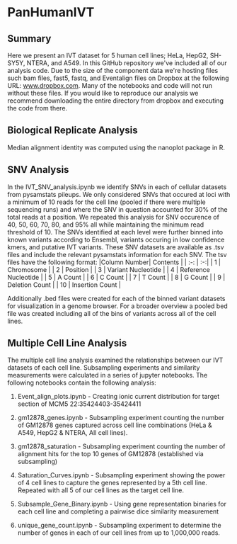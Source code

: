 # PanHumanIVT
## Summary
Here we present an IVT dataset for 5 human cell lines; HeLa, HepG2, SH-SY5Y, NTERA, and A549. In this GitHub repository we've included all of our analysis code. Due to the size of the component data we're hosting files such bam files, fast5, fastq, and Eventalign files on Dropbox at the following URL: www.dropbox.com. Many of the notebooks and code will not run without these files. If you would like to reproduce our analysis we recommend downloading the entire directory from dropbox and executing the code from there.

## Biological Replicate Analysis
Median alignment identity was computed using the nanoplot package in R.

## SNV Analysis
In the IVT_SNV_analysis.ipynb we identify SNVs in each of cellular datasets from pysamstats pileups. We only considered SNVs that occured at loci with a minimum of 10 reads for the cell line (pooled if there were multiple sequencing runs) and where the SNV in question accounted for 30% of the total reads at a position. 
We repeated this analysis for SNV occurence of 40, 50, 60, 70, 80, and 95% all while maintaining the minimum read threshold of 10. The SNVs identified at each level were further binned into known variants according to Ensembl, variants occuring in low confidence kmers, and putative IVT variants.
These SNV datasets are available as .tsv files and include the relevant pysamstats information for each SNV.
The tsv files have the following format:
|Column Number| Contents |
| :-: | :-:|
| 1  | Chromosome  |
| 2  | Position  |
| 3  | Variant Nucleotide  |
| 4  | Reference Nucleotide  |
| 5  | A Count  |
| 6  | C Count  |
| 7  | T Count  |
| 8  | G Count  |
| 9  | Deletion Count  |
| 10  | Insertion Count |

Additionally .bed files were created for each of the binned variant datasets for visualization in a genome browser. For a broader overview a pooled bed file was created including all of the bins of variants across all of the cell lines.
## Multiple Cell Line Analysis
The multiple cell line analysis examined the relationships between our IVT datasets of each cell line. Subsampling experiments and similarity measurements were calculated in a series of jupyter notebooks. The following notebooks contain the following analysis:
1. Event_align_plots.ipynb - Creating ionic current distribution for target section of MCM5 22:35424403-35424411

2. gm12878_genes.ipynb - Subsampling experiment counting the number of GM12878 genes captured across cell line combinations (HeLa & A549, HepG2 & NTERA, All cell lines).

3. gm12878_saturation - Subsampling experiment counting the number of alignment hits for the top 10 genes of GM12878 (established via subsampling)

4. Saturation_Curves.ipynb - Subsampling experiment showing the power of 4 cell lines to capture the genes represented by a 5th cell line. Repeated with all 5 of our cell lines as the target cell line.

5. Subsample_Gene_Binary.ipynb - Using gene representation binaries for each cell line and completing a pairwise dice similarity measurement

6. unique_gene_count.ipynb - Subsampling experiment to determine the number of genes in each of our cell lines from up to 1,000,000 reads.
